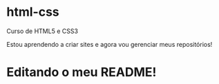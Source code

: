# html-css
 Curso de HTML5 e CSS3

Estou aprendendo a criar sites e agora vou gerenciar meus repositórios!
# Editando o meu README!
